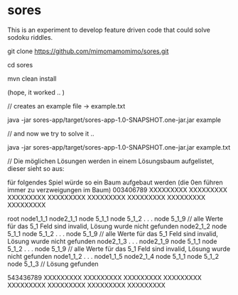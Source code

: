 # sores
This is an experiment to develop feature driven code that could solve sodoku riddles.

git clone https://github.com/mimomamomimo/sores.git

cd sores

mvn clean install

(hope, it worked .. )

// creates an example file -> example.txt

java -jar sores-app/target/sores-app-1.0-SNAPSHOT.one-jar.jar example

// and now we try to solve it ..

java -jar sores-app/target/sores-app-1.0-SNAPSHOT.one-jar.jar example.txt


// Die möglichen Lösungen werden in einem Lösungsbaum aufgelistet, dieser sieht so aus:

für folgendes Spiel würde so ein Baum aufgebaut werden (die 0en führen immer zu verzweigungen im Baum)
003406789
XXXXXXXXX
XXXXXXXXX
XXXXXXXXX
XXXXXXXXX
XXXXXXXXX
XXXXXXXXX
XXXXXXXXX
XXXXXXXXX

root
    node1_1_1
        node2_1_1
            node 5_1_1
            node 5_1_2
            .
            .
            .
            node 5_1_9 // alle Werte für das 5_1 Feld sind invalid, Lösung wurde nicht gefunden
        node2_1_2
            node 5_1_1
            node 5_1_2
            .
            .
            .
            node 5_1_9 // alle Werte für das 5_1 Feld sind invalid, Lösung wurde nicht gefunden
        node2_1_3
            .
            .
            .
        node2_1_9
            node 5_1_1
            node 5_1_2
            .
            .
            .
            node 5_1_9 // alle Werte für das 5_1 Feld sind invalid, Lösung wurde nicht gefunden
    node1_1_2
    .
    .
    .
    node1_1_5
        node2_1_4
            node 5_1_1
            node 5_1_2
            node 5_1_3 // Lösung gefunden

543436789
XXXXXXXXX
XXXXXXXXX
XXXXXXXXX
XXXXXXXXX
XXXXXXXXX
XXXXXXXXX
XXXXXXXXX
XXXXXXXXX

